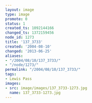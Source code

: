 ```yaml
---
layout: image
type: image
promote: 0
status: 1
created_ts: 1092144166
changed_ts: 1372159456
node_id: 1273
title: '137_3733'
created: '2004-08-10'
changed: '2013-06-25'
aliases:
- "/2004/08/10/137_3733/"
- "/node/1273/"
permalink: "/2004/08/10/137_3733/"
tags:
- Lewis Pass
images:
- src: image/images/137_3733-1273.jpg
  name: 137_3733-1273.jpg
---
```


